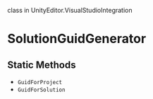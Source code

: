 class in UnityEditor.VisualStudioIntegration
# SolutionGuidGenerator

## Static Methods
- `GuidForProject`
- `GuidForSolution`
